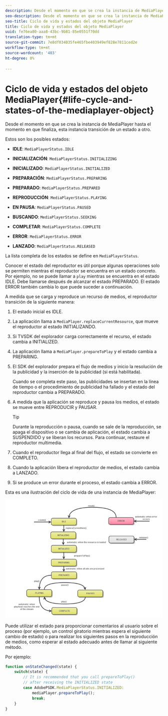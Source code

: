 ```yaml
---
description: Desde el momento en que se crea la instancia de MediaPlayer hasta el momento en que finaliza, esta instancia transición de un estado a otro.
seo-description: Desde el momento en que se crea la instancia de MediaPlayer hasta el momento en que finaliza, esta instancia transición de un estado a otro.
seo-title: Ciclo de vida y estados del objeto MediaPlayer
title: Ciclo de vida y estados del objeto MediaPlayer
uuid: fe76ea80-aaa8-43bc-9b81-85e0551f70dd
translation-type: tm+mt
source-git-commit: 7e8df034035fe465fbe403949ef828e7811ced2e
workflow-type: tm+mt
source-wordcount: '403'
ht-degree: 0%

---
```



# Ciclo de vida y estados del objeto MediaPlayer{#life-cycle-and-states-of-the-mediaplayer-object}

Desde el momento en que se crea la instancia de MediaPlayer hasta el momento en que finaliza, esta instancia transición de un estado a otro.

Estos son los posibles estados:

* **IDLE**:  `MediaPlayerStatus.IDLE`

* **INICIALIZACIÓN**:  `MediaPlayerStatus.INITIALIZING`

* **INICIALIZADO**:  `MediaPlayerStatus.INITIALIZED`

* **PREPARACIÓN**:  `MediaPlayerStatus.PREPARING`

* **PREPARADO**:  `MediaPlayerStatus.PREPARED`

* **REPRODUCCIÓN**:  `MediaPlayerStatus.PLAYING`

* **EN PAUSA**:  `MediaPlayerStatus.PAUSED`

* **BUSCANDO**:  `MediaPlayerStatus.SEEKING`

* **COMPLETAR**:  `MediaPlayerStatus.COMPLETE`

* **ERROR**:  `MediaPlayerStatus.ERROR`

* **LANZADO**:  `MediaPlayerStatus.RELEASED`

La lista completa de los estados se define en `MediaPlayerStatus`.

Conocer el estado del reproductor es útil porque algunas operaciones solo se permiten mientras el reproductor se encuentra en un estado concreto. Por ejemplo, no se puede llamar a `play` mientras se encuentra en el estado IDLE. Debe llamarse después de alcanzar el estado PREPARADO. El estado ERROR también cambia lo que puede suceder a continuación.

A medida que se carga y reproduce un recurso de medios, el reproductor transición de la siguiente manera:

1. El estado inicial es IDLE.
1. La aplicación llama a `MediaPlayer.replaceCurrentResource`, que mueve el reproductor al estado INITIALIZANDO.
1. Si TVSDK del explorador carga correctamente el recurso, el estado cambia a INITIALIZED.
1. La aplicación llama a `MediaPlayer.prepareToPlay` y el estado cambia a PREPARING.
1. El SDK del explorador prepara el flujo de medios y inicio la resolución de la publicidad y la inserción de la publicidad (si está habilitada).

   Cuando se completa este paso, las publicidades se insertan en la línea de tiempo o el procedimiento de publicidad ha fallado y el estado del reproductor cambia a PREPARADO.
1. A medida que la aplicación se reproduce y pausa los medios, el estado se mueve entre REPRODUCIR y PAUSAR.

   >[!TIP]
   >
   >Durante la reproducción o pausa, cuando se sale de la reproducción, se apaga el dispositivo o se cambia de aplicación, el estado cambia a SUSPENDIDO y se liberan los recursos. Para continuar, restaure el reproductor multimedia.

1. Cuando el reproductor llega al final del flujo, el estado se convierte en COMPLETO.
1. Cuando la aplicación libera el reproductor de medios, el estado cambia a LANZADO.
1. Si se produce un error durante el proceso, el estado cambia a ERROR.

Esta es una ilustración del ciclo de vida de una instancia de MediaPlayer:

<!--<a id="fig_DD3DAE7507C549C8A4720A26DFCFFCCB"></a>-->

![](assets/player-state-transitions-diagram-android_1.2_web.png)

Puede utilizar el estado para proporcionar comentarios al usuario sobre el proceso (por ejemplo, un control giratorio mientras espera el siguiente cambio de estado) o para realizar los siguientes pasos en la reproducción de medios, como esperar al estado adecuado antes de llamar al siguiente método.

Por ejemplo:

```js
function onStateChanged(state) { 
    switch(state) { 
        // It is recommended that you call prepareToPlay()  
        // after receiving the INITIALIZED state             
        case AdobePSDK.MediaPlayerStatus.INITIALIZED: 
            mediaPlayer.prepareToPlay(); 
            break; 
    } 
} 
```

